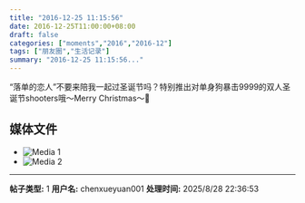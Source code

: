 ```yaml
---
title: "2016-12-25 11:15:56"
date: 2016-12-25T11:00:00+08:00
draft: false
categories: ["moments","2016","2016-12"]
tags: ["朋友圈","生活记录"]
summary: "2016-12-25 11:15:56..."
---
```


“落单的恋人”不要来陪我一起过圣诞节吗？特别推出对单身狗暴击9999的双人圣诞节shooters哦～Merry Christmas～🎄

## 媒体文件

- ![Media 1](/Moments/photos/2016-12-25/201612251115560.jpg)
- ![Media 2](/Moments/photos/2016-12-25/201612251115561.jpg)

---

**帖子类型:** 1
**用户名:** chenxueyuan001
**处理时间:** 2025/8/28 22:36:53